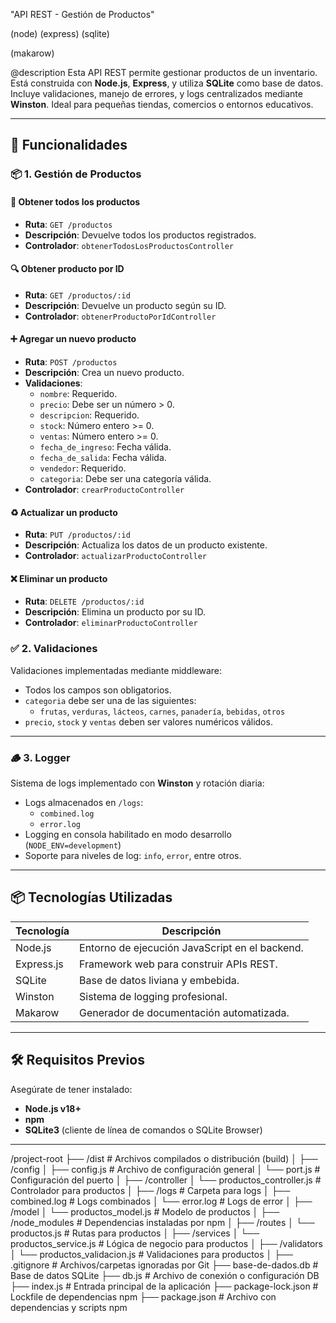 
"API REST - Gestión de Productos"

(node) 
(express) 
(sqlite) 

(makarow) 

@description
Esta API REST permite gestionar productos de un inventario. Está construida con **Node.js**, **Express**, y utiliza **SQLite** como base de datos. Incluye validaciones, manejo de errores, y logs centralizados mediante **Winston**. Ideal para pequeñas tiendas, comercios o entornos educativos.

---

## 🚀 Funcionalidades

### 📦 1. Gestión de Productos

#### 📄 Obtener todos los productos
- **Ruta**: `GET /productos`
- **Descripción**: Devuelve todos los productos registrados.
- **Controlador**: `obtenerTodosLosProductosController`

#### 🔍 Obtener producto por ID
- **Ruta**: `GET /productos/:id`
- **Descripción**: Devuelve un producto según su ID.
- **Controlador**: `obtenerProductoPorIdController`

#### ➕ Agregar un nuevo producto
- **Ruta**: `POST /productos`
- **Descripción**: Crea un nuevo producto.
- **Validaciones**:
  - `nombre`: Requerido.
  - `precio`: Debe ser un número > 0.
  - `descripcion`: Requerido.
  - `stock`: Número entero >= 0.
  - `ventas`: Número entero >= 0.
  - `fecha_de_ingreso`: Fecha válida.
  - `fecha_de_salida`: Fecha válida.
  - `vendedor`: Requerido.
  - `categoria`: Debe ser una categoría válida.
- **Controlador**: `crearProductoController`

#### ♻️ Actualizar un producto
- **Ruta**: `PUT /productos/:id`
- **Descripción**: Actualiza los datos de un producto existente.
- **Controlador**: `actualizarProductoController`

#### ❌ Eliminar un producto
- **Ruta**: `DELETE /productos/:id`
- **Descripción**: Elimina un producto por su ID.
- **Controlador**: `eliminarProductoController`

 

### ✅ 2. Validaciones

Validaciones implementadas mediante middleware:

- Todos los campos son obligatorios.
- `categoria` debe ser una de las siguientes:
  - `frutas`, `verduras`, `lácteos`, `carnes`, `panadería`, `bebidas`, `otros`
- `precio`, `stock` y `ventas` deben ser valores numéricos válidos.

---

### 🪵 3. Logger

Sistema de logs implementado con **Winston** y rotación diaria:

- Logs almacenados en `/logs`:
  - `combined.log`
  - `error.log`
- Logging en consola habilitado en modo desarrollo (`NODE_ENV=development`)
- Soporte para niveles de log: `info`, `error`, entre otros.

---

## 📦 Tecnologías Utilizadas

| Tecnología   | Descripción                                     |
|--------------|-------------------------------------------------|
| Node.js      | Entorno de ejecución JavaScript en el backend. |
| Express.js   | Framework web para construir APIs REST.         |
| SQLite       | Base de datos liviana y embebida.               |
| Winston      | Sistema de logging profesional.                 |
| Makarow      | Generador de documentación automatizada.        |

---

## 🛠️ Requisitos Previos

Asegúrate de tener instalado:

- **Node.js v18+**
- **npm**
- **SQLite3** (cliente de línea de comandos o SQLite Browser)

---


/project-root
├── /dist                          # Archivos compilados o distribución (build)
│
├── /config
│   ├── config.js                  # Archivo de configuración general
│   └── port.js                   # Configuración del puerto
│
├── /controller
│   └── productos_controller.js   # Controlador para productos
│
├── /logs                         # Carpeta para logs
│   ├── combined.log              # Logs combinados
│   └── error.log                 # Logs de error
│
├── /model
│   └── productos_model.js        # Modelo de productos
│
├── /node_modules                 # Dependencias instaladas por npm
│
├── /routes
│   └── productos.js              # Rutas para productos
│
├── /services
│   └── productos_service.js      # Lógica de negocio para productos
│
├── /validators
│   └── productos_validacion.js  # Validaciones para productos
│
├── .gitignore                   # Archivos/carpetas ignoradas por Git
├── base-de-dados.db             # Base de datos SQLite
├── db.js                       # Archivo de conexión o configuración DB
├── index.js                    # Entrada principal de la aplicación
├── package-lock.json           # Lockfile de dependencias npm
├── package.json                # Archivo con dependencias y scripts npm
